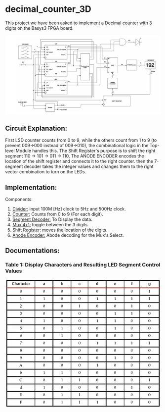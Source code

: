 # decimal_counter_3D

This project we have been asked to implement a Decimal counter with 3 digits on the Basys3 FPGA board.

![Decimal Counter 3D Schematic](Images/Decimal_Counter_3D_Schematic.png)
## Circuit Explanation:
First LSD counter counts from 0 to 9, while the others count from 1 to 9 (to prevent 009->000 instead of 009->010),
the combinational logic in the Top-level Module handles this. 
The Shift Register's purpose is to shift the right segment 110 -> 101 -> 011 -> 110,
The ANODE ENCODER encodes the location of the shift register and connects it to the right counter.
then the 7-segment decoder takes the integer values and changes them to the right vector combination to turn on the LEDs.

## Implementation:

Components:
1. [Divider:](new/Anode_encoder.vhd) input 100M [Hz] clock to 5Hz and 500Hz clock. 
2. [Counter:](new/counter.vhd) Counts from 0 to 9 (For each digit).
3. [Segment Decoder:](new/Seg_decoder.vhd) To Display the data.
4. [Mux 4x1:](new/Mux4x1.vhd) toggle between the 3 digits.
5. [Shift Register:](new/Shift_REG.vhd) moves the location of the digits.
6. [Anode Encoder:](new/Anode_encoder.vhd) Abode decoding for the Mux's Select.


## Documentations:
### Table 1: Display Characters and Resulting LED Segment Control Values
![Table 1: Display Characters and Resulting LED Segment Control Values](Images/Display_Characters_and_Resulting_LED_Segment_Control_Values.png)
